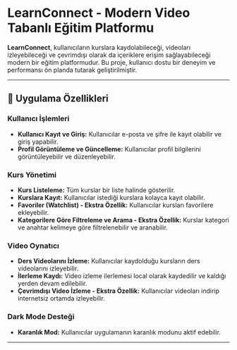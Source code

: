 # LearnConnect - Modern Video Tabanlı Eğitim Platformu

**LearnConnect**, kullanıcıların kurslara kaydolabileceği, videoları izleyebileceği ve çevrimdışı olarak da içeriklere erişim sağlayabileceği modern bir eğitim platformudur. Bu proje, kullanıcı dostu bir deneyim ve performansı ön planda tutarak geliştirilmiştir.

---

## 📱 Uygulama Özellikleri

### Kullanıcı İşlemleri
- **Kullanıcı Kayıt ve Giriş:** Kullanıcılar e-posta ve şifre ile kayıt olabilir ve giriş yapabilir.
- **Profil Görüntüleme ve Güncelleme:** Kullanıcılar profil bilgilerini görüntüleyebilir ve düzenleyebilir.

### Kurs Yönetimi
- **Kurs Listeleme:** Tüm kurslar bir liste halinde gösterilir.
- **Kurslara Kayıt:** Kullanıcılar istediği kurslara kolayca kayıt olabilir.
- **Favoriler (Watchlist) - Ekstra Özellik:** Kullanıcılar kursları favorilere ekleyebilir.
- **Kategorilere Göre Filtreleme ve Arama - Ekstra Özellik:** Kurslar kategori ve anahtar kelimeye göre filtrelenebilir ve aranabilir.

### Video Oynatıcı
- **Ders Videolarını İzleme:** Kullanıcılar kaydolduğu kursların ders videolarını izleyebilir.
- **İlerleme Kaydı:** Video izleme ilerlemesi local olarak kaydedilir ve kaldığı yerden devam edilebilir.
- **Çevrimdışı Video İzleme - Ekstra Özellik:** Kullanıcılar videoları indirip internetsiz ortamda izleyebilir.

### Dark Mode Desteği
- **Karanlık Mod:** Kullanıcılar uygulamanın karanlık modunu aktif edebilir.

---

